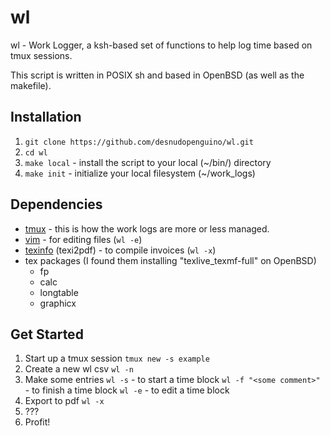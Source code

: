 # wl
wl - Work Logger, a ksh-based set of functions to help log time based on tmux sessions.

This script is written in POSIX sh and based in OpenBSD (as well as the makefile).

## Installation
1.  `git clone https://github.com/desnudopenguino/wl.git`
2. `cd wl`
3. `make local` - install the script to your local (~/bin/) directory
4. `make init` - initialize your local filesystem (~/work_logs)

## Dependencies
* [tmux](https://github.com/tmux/tmux.git) - this is how the work logs are more or less managed.
* [vim](https://www.vim.org) - for editing files (`wl -e`)
* [texinfo](https://www.gnu.org/software/texinfo/) (texi2pdf) - to compile invoices (`wl -x`)
* tex packages (I found them installing "texlive_texmf-full" on OpenBSD)
    * fp
    * calc
    * longtable
    * graphicx

## Get Started
1. Start up a tmux session
    `tmux new -s example`
2. Create a new wl csv
    `wl -n`
3. Make some entries
    `wl -s` - to start a time block
    `wl -f "<some comment>"` - to finish a time block
    `wl -e` - to edit a time block
4. Export to pdf
    `wl -x`
5. ???
6. Profit!
